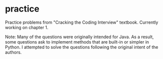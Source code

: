 # practice
Practice problems from "Cracking the Coding Interview" textbook.
Currently working on chapter 1.

Note: Many of the questions were originally intended for Java.
As a result, some questions ask to implement methods that are built-in or simpler in Python.
I attempted to solve the questions following the original intent of
the authors.
